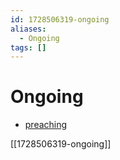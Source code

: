 ```yaml
---
id: 1728506319-ongoing
aliases:
  - Ongoing
tags: []
---
```


# Ongoing
- [preaching](preaching.md)


[[1728506319-ongoing]]